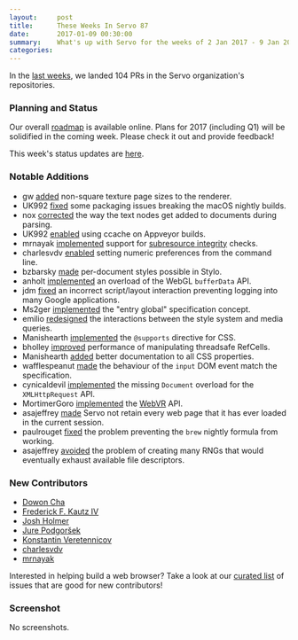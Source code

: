 ```yaml
---
layout:     post
title:      These Weeks In Servo 87
date:       2017-01-09 00:30:00
summary:    What's up with Servo for the weeks of 2 Jan 2017 - 9 Jan 2017
categories:
---
```


In the [last weeks](https://github.com/pulls?utf8=%E2%9C%93&q=is%3Apr+is%3Amerged+closed%3A2017-01-02..2017-01-09+user%3Aservo+),
we landed 104 PRs in the Servo organization's repositories.

### Planning and Status

Our overall [roadmap](https://github.com/servo/servo/wiki/Roadmap) is available online. Plans for 2017 (including Q1) will be
solidified in the coming week. Please check it out and provide feedback!

This week's status updates are [here](https://www.standu.ps/project/servo/).

### Notable Additions

- gw [added](https://github.com/servo/webrender/pull/687) non-square texture page sizes to the renderer.
- UK992 [fixed](https://github.com/servo/servo/pull/14877) some packaging issues breaking the macOS nightly builds.
- nox [corrected](https://github.com/servo/servo/pull/14867) the way the text nodes get added to documents during parsing.
- UK992 [enabled](https://github.com/servo/servo/pull/14850) using ccache on Appveyor builds.
- mrnayak [implemented](https://github.com/servo/servo/pull/14865) support for [subresource integrity](https://w3c.github.io/webappsec-subresource-integrity/) checks.
- charlesvdv [enabled](https://github.com/servo/servo/pull/14863) setting numeric preferences from the command line.
- bzbarsky [made](https://github.com/servo/servo/pull/14848) per-document styles possible in Stylo.
- anholt [implemented](https://github.com/servo/servo/pull/14847) an overload of the WebGL `bufferData` API.
- jdm [fixed](https://github.com/servo/servo/pull/14845) an incorrect script/layout interaction preventing logging into many Google applications.
- Ms2ger [implemented](https://github.com/servo/servo/pull/14840) the "entry global" specification concept.
- emilio [redesigned](https://github.com/servo/servo/pull/14833) the interactions between the style system and media queries.
- Manishearth [implemented](https://github.com/servo/servo/pull/14789) the `@supports` directive for CSS.
- bholley [improved](https://github.com/servo/servo/pull/14828) performance of manipulating threadsafe RefCells.
- Manishearth [added](https://github.com/servo/servo/pull/14827) better documentation to all CSS properties.
- wafflespeanut [made](https://github.com/servo/servo/pull/14738) the behaviour of the `input` DOM event match the specification.
- cynicaldevil [implemented](https://github.com/servo/servo/pull/14648) the missing `Document` overload for the `XMLHttpRequest` API.
- MortimerGoro [implemented](https://github.com/servo/servo/pull/14618) the [WebVR](https://w3c.github.io/webvr/) API.
- asajeffrey [made](https://github.com/servo/servo/pull/14312) Servo not retain every web page that it has ever loaded in the current session.
- paulrouget [fixed](https://github.com/servo/servo/pull/14403) the problem preventing the `brew` nightly formula from working.
- asajeffrey [avoided](https://github.com/servo/servo/pull/14351) the problem of creating many RNGs that would eventually exhaust available file descriptors.

### New Contributors

- [Dowon Cha](https://github.com/dowoncha)
- [Frederick F. Kautz IV](https://github.com/fkautz)
- [Josh Holmer](https://github.com/shssoichiro)
- [Jure Podgoršek](https://github.com/g1smo)
- [Konstantin Veretennicov](https://github.com/kveretennicov)
- [charlesvdv](https://github.com/charlesvdv)
- [mrnayak](https://github.com/mrnayak)

Interested in helping build a web browser? Take a look at our [curated list](https://starters.servo.org/) of issues that are good for new contributors!

### Screenshot

No screenshots.
